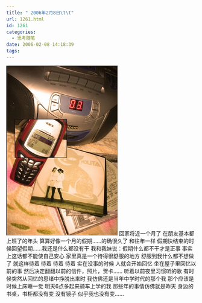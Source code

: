 ```yaml
---
title: " 2006年2月8日\t\t"
url: 1261.html
id: 1261
categories:
  - 思考随笔
date: 2006-02-08 14:18:39
tags:
---
```


![](../../images//2011/03/p19809427-1.jpg "p19809427-1") 回家将近一个月了 在朋友基本都上班了的年头 算算好像一个月的假期……的确很久了 和往年一样 假期快结束的时候回望假期……我还是什么都没有干 我和我妹说：假期什么都不干才是正事 事实上这话都不能使自己安心 家里真是一个待得很舒服的地方 舒服到我什么都不想做了 就这样待着 待着 待着 待着 实在没事的时候 人就会开始回忆 坐在屋子里回忆以前的事 然后决定翻翻以前的信件，照片，贺卡…… 听着以前夜里习惯听的歌 有时候突然从回忆的思绪中挣脱出来时 我仿佛还是当年中学时代的那个我 那个应该是时候上床睡一觉 明天6点多起来骑车上学的我 那些年的事情仿佛就是昨天 身边的书桌，书柜都没有变 没有镜子 似乎我也没有变……